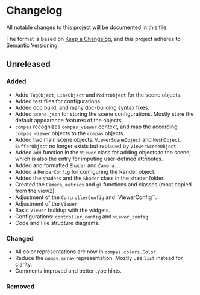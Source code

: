 # Changelog

All notable changes to this project will be documented in this file.

The format is based on [Keep a Changelog](https://keepachangelog.com/en/1.0.0/),
and this project adheres to [Semantic Versioning](https://semver.org/spec/v2.0.0.html).

## Unreleased

### Added

-   Adde `TagObject`, `LineObject` and `PointObject` for the scene objects.
-   Added test files for configurations.
-   Added doc build, and many doc-building syntax fixes.
-   Added `scene.json` for storing the scene configurations. Mostly store the default appearance features of the objects.
-   `compas` recognizes `compas_viewer` context, and map the according `compas_viewer` objects to the `compas` objects.
-   Added two main scene objects: `ViewerSceneObject` and `MeshObject`. `BufferObject` no longer exists but replaced by `ViewerSceneObject`.
-   Added `add` function in the `Viewer` class for adding objects to the scene, which is also the entry for imputing user-defined attributes.
-   Added and formatted `Shader` and `Camera`.
-   Added a `RenderConfig` for configuring the Render object.
-   Added the `shaders` and the `Shader` class in the shader folder.
-   Created the `Camera`, `metrics` and `gl` functions and classes (most copied from the view2).
-   Adjustment of the `ControllerConfig` and `ViewerConfig``.
-   Adjustment of the `Viewer`.
-   Basic `Viewer` buildup with the widgets.
-   Configurations: `controller_config` and `viewer_config`
-   Code and File structure diagrams.

### Changed

-   All color representations are now in `compas.colors.Color`.
-   Reduce the `numpy.array` representation. Mostly use `list` instead for clarity.
-   Comments improved and better type hints.

### Removed

